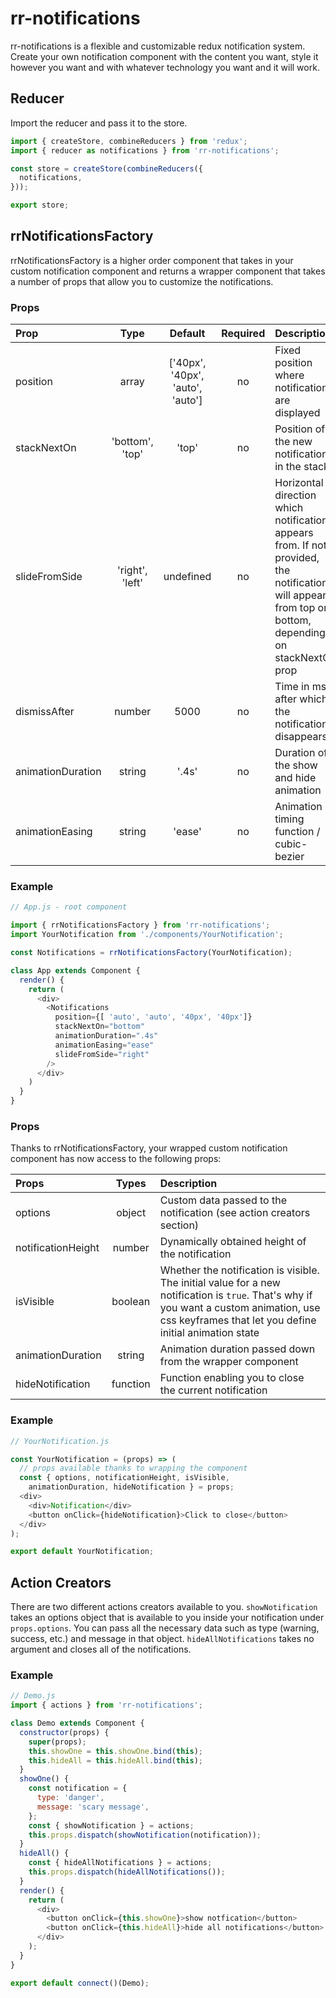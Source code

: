 # rr-notifications

rr-notifications is a flexible and customizable redux notification system. Create your own notification component with the content you want, style it however you want and with whatever technology you want and it will work.

## Reducer

Import the reducer and pass it to the store.

``` javascript
import { createStore, combineReducers } from 'redux';
import { reducer as notifications } from 'rr-notifications';

const store = createStore(combineReducers({
  notifications,
}));

export store;
```

## rrNotificationsFactory

rrNotificationsFactory is a higher order component that takes in your custom notification component and returns a wrapper component that takes a number of props that allow you to customize the notifications.

### Props

Prop    | Type   | Default   | Required | Description
:-------|:------:|:---------:|:--------:|:----------------------------------------
position | array | ['40px', '40px', 'auto', 'auto'] | no | Fixed position where notifications are displayed
stackNextOn | 'bottom', 'top' | 'top' | no | Position of the new notification in the stack
slideFromSide | 'right', 'left' | undefined | no | Horizontal direction which notification appears from. If not provided, the notification will appear from top or bottom, depending on stackNextOn prop
dismissAfter | number | 5000 | no | Time in ms after which the notification disappears
animationDuration | string | '.4s' | no | Duration of the show and hide animation
animationEasing | string | 'ease' | no | Animation timing function / cubic-bezier

### Example

``` javascript
// App.js - root component

import { rrNotificationsFactory } from 'rr-notifications';
import YourNotification from './components/YourNotification';

const Notifications = rrNotificationsFactory(YourNotification);

class App extends Component {
  render() {
    return (
      <div>
        <Notifications
          position={[ 'auto', 'auto', '40px', '40px']}
          stackNextOn="bottom"
          animationDuration=".4s"
          animationEasing="ease"
          slideFromSide="right"
        />
      </div>
    )
  }
}

```

### Props

Thanks to rrNotificationsFactory, your wrapped custom notification component has now access to the following props:

Props | Types | Description
:-----|:-----:|:-----------
options | object | Custom data passed to the notification (see action creators section)
notificationHeight | number | Dynamically obtained height of the notification
isVisible | boolean | Whether the notification is visible. The initial value for a new notification is `true`. That's why if you want a custom animation, use css keyframes that let you define initial animation state
animationDuration | string | Animation duration passed down from the wrapper component
hideNotification | function | Function enabling you to close the current notification

### Example

``` javascript
// YourNotification.js

const YourNotification = (props) => (
  // props available thanks to wrapping the component
  const { options, notificationHeight, isVisible,
    animationDuration, hideNotification } = props;
  <div>
    <div>Notification</div>
    <button onClick={hideNotification}>Click to close</button>
  </div>
);

export default YourNotification;
```

## Action Creators

There are two different actions creators available to you. `showNotification` takes an options object that is available to you inside your notification under `props.options`. You can pass all the necessary data such as type (warning, success, etc.) and message in that object. `hideAllNotifications` takes no argument and closes all of the notifications.

### Example

``` javascript
// Demo.js
import { actions } from 'rr-notifications';

class Demo extends Component {
  constructor(props) {
    super(props);
    this.showOne = this.showOne.bind(this);
    this.hideAll = this.hideAll.bind(this);
  }
  showOne() {
    const notification = {
      type: 'danger',
      message: 'scary message',
    };
    const { showNotification } = actions;
    this.props.dispatch(showNotification(notification));
  }
  hideAll() {
    const { hideAllNotifications } = actions;
    this.props.dispatch(hideAllNotifications());
  }
  render() {
    return (
      <div>
        <button onClick={this.showOne}>show notfication</button>
        <button onClick={this.hideAll}>hide all notifications</button>
      </div>
    );
  }
}

export default connect()(Demo);

```